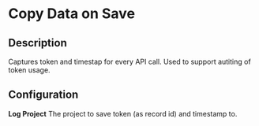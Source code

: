 # Copy Data on Save

## Description

Captures token and timestap for every API call. Used to support autiting of token usage.

## Configuration

**Log Project**
The project to save token (as record id) and timestamp to.